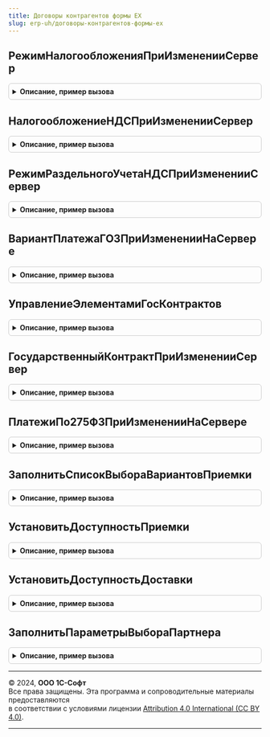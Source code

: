 ```yaml
---
title: Договоры контрагентов формы ЕХ
slug: erp-uh/договоры-контрагентов-формы-ех
---
```



## РежимНалогообложенияПриИзмененииСервер
<details style="margin: 1em 0; padding: 0.5em; border: 1px solid #ccc; border-radius: 6px;">

<summary style="font-weight: bold; cursor: pointer;">Описание, пример вызова</summary>

```bsl

Процедура РежимНалогообложенияПриИзмененииСервер(Форма) Экспорт
```

Пример вызова
```bsl
ДоговорыКонтрагентовФормыЕХ.РежимНалогообложенияПриИзмененииСервер(Форма) 
```
</details>

## НалогообложениеНДСПриИзмененииСервер
<details style="margin: 1em 0; padding: 0.5em; border: 1px solid #ccc; border-radius: 6px;">

<summary style="font-weight: bold; cursor: pointer;">Описание, пример вызова</summary>

```bsl

Процедура НалогообложениеНДСПриИзмененииСервер(Форма) Экспорт
```

Пример вызова
```bsl
ДоговорыКонтрагентовФормыЕХ.НалогообложениеНДСПриИзмененииСервер(Форма) 
```
</details>

## РежимРаздельногоУчетаНДСПриИзмененииСервер
<details style="margin: 1em 0; padding: 0.5em; border: 1px solid #ccc; border-radius: 6px;">

<summary style="font-weight: bold; cursor: pointer;">Описание, пример вызова</summary>

```bsl

Процедура РежимРаздельногоУчетаНДСПриИзмененииСервер(Форма) Экспорт
```

Пример вызова
```bsl
ДоговорыКонтрагентовФормыЕХ.РежимРаздельногоУчетаНДСПриИзмененииСервер(Форма) 
```
</details>

## ВариантПлатежаГОЗПриИзмененииНаСервере
<details style="margin: 1em 0; padding: 0.5em; border: 1px solid #ccc; border-radius: 6px;">

<summary style="font-weight: bold; cursor: pointer;">Описание, пример вызова</summary>

```bsl

Процедура ВариантПлатежаГОЗПриИзмененииНаСервере(Форма) Экспорт
```

Пример вызова
```bsl
ДоговорыКонтрагентовФормыЕХ.ВариантПлатежаГОЗПриИзмененииНаСервере(Форма) 
```
</details>

## УправлениеЭлементамиГосКонтрактов
<details style="margin: 1em 0; padding: 0.5em; border: 1px solid #ccc; border-radius: 6px;">

<summary style="font-weight: bold; cursor: pointer;">Описание, пример вызова</summary>

```bsl

Процедура УправлениеЭлементамиГосКонтрактов(Форма) Экспорт
```

Пример вызова
```bsl
ДоговорыКонтрагентовФормыЕХ.УправлениеЭлементамиГосКонтрактов(Форма) 
```
</details>

## ГосударственныйКонтрактПриИзмененииСервер
<details style="margin: 1em 0; padding: 0.5em; border: 1px solid #ccc; border-radius: 6px;">

<summary style="font-weight: bold; cursor: pointer;">Описание, пример вызова</summary>

```bsl

Процедура ГосударственныйКонтрактПриИзмененииСервер(Форма) Экспорт
```

Пример вызова
```bsl
ДоговорыКонтрагентовФормыЕХ.ГосударственныйКонтрактПриИзмененииСервер(Форма) 
```
</details>

## ПлатежиПо275ФЗПриИзмененииНаСервере
<details style="margin: 1em 0; padding: 0.5em; border: 1px solid #ccc; border-radius: 6px;">

<summary style="font-weight: bold; cursor: pointer;">Описание, пример вызова</summary>

```bsl

Процедура ПлатежиПо275ФЗПриИзмененииНаСервере(Форма) Экспорт
```

Пример вызова
```bsl
ДоговорыКонтрагентовФормыЕХ.ПлатежиПо275ФЗПриИзмененииНаСервере(Форма) 
```
</details>

## ЗаполнитьСписокВыбораВариантовПриемки
<details style="margin: 1em 0; padding: 0.5em; border: 1px solid #ccc; border-radius: 6px;">

<summary style="font-weight: bold; cursor: pointer;">Описание, пример вызова</summary>

```bsl

Процедура ЗаполнитьСписокВыбораВариантовПриемки(Форма) Экспорт
```

Пример вызова
```bsl
ДоговорыКонтрагентовФормыЕХ.ЗаполнитьСписокВыбораВариантовПриемки(Форма) 
```
</details>

## УстановитьДоступностьПриемки
<details style="margin: 1em 0; padding: 0.5em; border: 1px solid #ccc; border-radius: 6px;">

<summary style="font-weight: bold; cursor: pointer;">Описание, пример вызова</summary>

```bsl

Процедура УстановитьДоступностьПриемки(Форма) Экспорт
```

Пример вызова
```bsl
ДоговорыКонтрагентовФормыЕХ.УстановитьДоступностьПриемки(Форма) 
```
</details>

## УстановитьДоступностьДоставки
<details style="margin: 1em 0; padding: 0.5em; border: 1px solid #ccc; border-radius: 6px;">

<summary style="font-weight: bold; cursor: pointer;">Описание, пример вызова</summary>

```bsl

Процедура УстановитьДоступностьДоставки(Форма) Экспорт
```

Пример вызова
```bsl
ДоговорыКонтрагентовФормыЕХ.УстановитьДоступностьДоставки(Форма) 
```
</details>

## ЗаполнитьПараметрыВыбораПартнера
<details style="margin: 1em 0; padding: 0.5em; border: 1px solid #ccc; border-radius: 6px;">

<summary style="font-weight: bold; cursor: pointer;">Описание, пример вызова</summary>

```bsl

Процедура ЗаполнитьПараметрыВыбораПартнера(Форма) Экспорт
```

Пример вызова
```bsl
ДоговорыКонтрагентовФормыЕХ.ЗаполнитьПараметрыВыбораПартнера(Форма) 
```
</details>

---

© 2024, **ООО 1С-Софт**  
Все права защищены. Эта программа и сопроводительные материалы предоставляются  
в соответствии с условиями лицензии [Attribution 4.0 International (CC BY 4.0)](https://creativecommons.org/licenses/by/4.0/legalcode).

---

